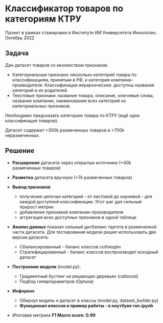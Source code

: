 # Классификатор товаров по категориям КТРУ
Проект в рамках стажировки в Институте ИИ Университета Иннополис. Октябрь 2022

## Задача
Дан датасет товаров со множеством признаков:
- Категориальные признаки: несколько категорий товара по классификациям, принятым в РФ, и категория компании-проиводителя.
Классификации иерархические: доступны названия категорий и их родителей.
- Текстовые признаки: название товара, описание, ключевые слова, название компании, наименования всех категорий из категориальных признаков.

Необходимо предсказать категорию товара по КТРУ (ещё одна классификация товаров).

Датасет содержит >300k размеченных товаров и >700k неразмеченных.

## Решение
- **Расширение** датасета через открытые источники (+40k размеченных товаров)
- **Разметка** датасета вручную (+7k размеченных товаров)
- **Вывод признаков**
  - получение цепочки категорий - от листовой до корневой - для каждой доступной классификации. Этот шаг дал сильный прирост метрик
  - добавление признаков компании-производителя
  - аггрегация всех доступных признаков в одной таблице
- **Анализ данных** показал сильный дисбаланс таргета в размеченной части датасета. Для тестирования модели решил использовать две версии датасета:
  - Сбалансированный - баланс классов соблюдён
  - Стратифицированный - баланс классов воспроизводит исходный датасет
- **Построение модели** (model.py):
  - Градиентный бустинг на решающих деревьях (catboost)
  - Подбор гиперпараметров (Optuna)
- **Инференс**
  - Обернул модель и датасет в классы (model.py, dataset_builder.py)
  - **Функционал классов и пример работы - в ноутбуке run.ipynb**
  
- Итоговая метрика **F1 Macro score: 0.99**
